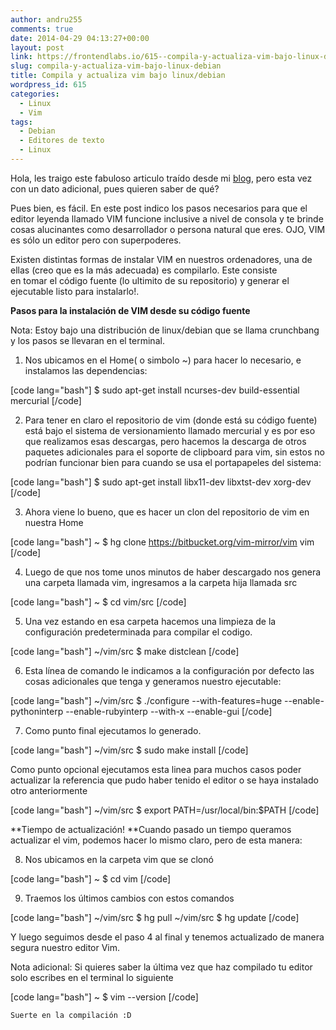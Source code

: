 ```yaml
---
author: andru255
comments: true
date: 2014-04-29 04:13:27+00:00
layout: post
link: https://frontendlabs.io/615--compila-y-actualiza-vim-bajo-linux-debian
slug: compila-y-actualiza-vim-bajo-linux-debian
title: Compila y actualiza vim bajo linux/debian
wordpress_id: 615
categories:
  - Linux
  - Vim
tags:
  - Debian
  - Editores de texto
  - Linux
---
```


Hola, les traigo este fabuloso articulo traído desde mi [blog](http://http://blogdeandru.blogspot.com/), pero esta vez con un dato adicional, pues quieren saber de qué?

Pues bien, es fácil. En este post indico los pasos necesarios para que el editor leyenda llamado VIM funcione inclusive a nivel de consola y te brinde cosas alucinantes como desarrollador o persona natural que eres.
OJO, VIM es sólo un editor pero con superpoderes.

Existen distintas formas de instalar VIM en nuestros ordenadores, una de ellas (creo que es la más adecuada) es compilarlo. Este consiste en tomar el código fuente (lo ultimito de su repositorio) y generar el ejecutable listo para instalarlo!.

**Pasos para la instalación de VIM desde su código fuente**

Nota: Estoy bajo una distribución de linux/debian que se llama crunchbang y los pasos se llevaran en el terminal.

1. Nos ubicamos en el Home( o simbolo ~) para hacer lo necesario, e instalamos las dependencias:

[code lang="bash"]
\$ sudo apt-get install ncurses-dev build-essential mercurial
[/code]

2. Para tener en claro el repositorio de vim (donde está su código fuente) está bajo el sistema de versionamiento llamado mercurial y es por eso que realizamos esas descargas, pero hacemos la descarga de otros paquetes adicionales para el soporte de clipboard para vim, sin estos no podrían funcionar bien para cuando se usa el portapapeles del sistema:

[code lang="bash"]
\$ sudo apt-get install libx11-dev libxtst-dev xorg-dev
[/code]

3. Ahora viene lo bueno, que es hacer un clon del repositorio de vim en nuestra Home

[code lang="bash"]
~ \$ hg clone https://bitbucket.org/vim-mirror/vim vim 
[/code]

4. Luego de que nos tome unos minutos de haber descargado nos genera una carpeta llamada vim, ingresamos a la carpeta hija llamada src

[code lang="bash"]
~ \$ cd vim/src
[/code]

5. Una vez estando en esa carpeta hacemos una limpieza de la configuración predeterminada para compilar el codigo.

[code lang="bash"]
~/vim/src \$ make distclean
[/code]

6.  Esta línea de comando le indicamos a la configuración por defecto las cosas adicionales que tenga y generamos nuestro ejecutable:

[code lang="bash"]
~/vim/src \$ ./configure --with-features=huge --enable-pythoninterp --enable-rubyinterp --with-x --enable-gui
[/code]

7. Como punto final ejecutamos lo generado.

[code lang="bash"]
~/vim/src \$ sudo make install
[/code]

Como punto opcional ejecutamos esta linea para muchos casos poder actualizar la referencia que pudo haber tenido el editor o se haya instalado otro anteriormente

[code lang="bash"]
~/vim/src $ export PATH=/usr/local/bin:$PATH
[/code]

**Tiempo de actualización!
**Cuando pasado un tiempo queramos actualizar el vim, podemos hacer lo mismo claro, pero de esta manera:

8. Nos ubicamos en la carpeta vim que se clonó

[code lang="bash"]
~ \$ cd vim
[/code]

9. Traemos los últimos cambios con estos comandos

[code lang="bash"]
~/vim/src $ hg pull
~/vim/src $ hg update
[/code]

Y luego seguimos desde el paso 4 al final y tenemos actualizado de manera segura nuestro editor Vim.

Nota adicional:
Si quieres saber la última vez que haz compilado tu editor solo escribes en el terminal lo siguiente

[code lang="bash"]
~ \$ vim --version
[/code]

    Suerte en la compilación :D
